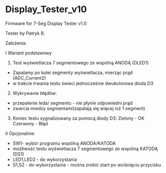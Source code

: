 # Display_Tester_v10
Firmware for 7-Seg Display Tester v1.0

Tester by Patryk B.

Założenia:

I Wariant podstawowy
1. Test wyświetlacza 7 segmentowego ze wspólną ANODĄ (DLED1)
- Zapalamy po kolei segmenty wyświetlacza, mierząc prąd (ADC_Current2)
- w trakcie trwania testu świeci jednocześnie dwukolorowa dioda D3
2. Wykrywanie błędów:
- przepalenie leda/ segmentu - nie płynie odpowiedni prąd
- zwarcia miedzy segmentami(zapalają się więcej niż 1 segment)
3. Koniec testu sygnalizowany za pomocą diody D3:
Zielony - OK
Czerwony - Błąd
 
II Opcjonalnie:
- SW1- wybór programu wspólną ANODA/KATODA
- możliwość testu wyświetlacza 7 segmentowego ze wspólną KATODĄ (DS1)
- LED1,LED2 - do wykorzystania
- S1,S2 - do wykorzystania - można zrobić start po wciśnięciu przycisku

